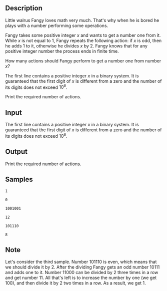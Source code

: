 ## Description

<div><p>Little walrus Fangy loves math very much. That's why when he is bored he plays with a number performing some operations.</p><p>Fangy takes some positive integer <span class="tex-span"><i>x</i></span> and wants to get a number one from it. While <span class="tex-span"><i>x</i></span> is not equal to <span class="tex-span">1</span>, Fangy repeats the following action: if <span class="tex-span"><i>x</i></span> is odd, then he adds <span class="tex-span">1</span> to it, otherwise he divides <span class="tex-span"><i>x</i></span> by <span class="tex-span">2</span>. Fangy knows that for any positive integer number the process ends in finite time.</p><p>How many actions should Fangy perform to get a number one from number <span class="tex-span"><i>x</i></span>?</p></div><div class="input-specification"><p>The first line contains a positive integer <span class="tex-span"><i>x</i></span> in a <span class="tex-font-style-bf">binary system</span>. It is guaranteed that the first digit of <span class="tex-span"><i>x</i></span> is different from a zero and the number of its digits does not exceed <span class="tex-span">10<sup class="upper-index">6</sup></span>.</p></div><div class="output-specification"><p>Print the required number of actions.</p></div>


## Input

<p>The first line contains a positive integer <span class="tex-span"><i>x</i></span> in a <span class="tex-font-style-bf">binary system</span>. It is guaranteed that the first digit of <span class="tex-span"><i>x</i></span> is different from a zero and the number of its digits does not exceed <span class="tex-span">10<sup class="upper-index">6</sup></span>.</p>


## Output

<p>Print the required number of actions.</p>


## Samples

```input1
1

```

```output1
0

```






```input2
1001001

```

```output2
12

```






```input3
101110

```

```output3
8

```




## Note

<p>Let's consider the third sample. Number <span class="tex-span">101110</span> is even, which means that we should divide it by <span class="tex-span">2</span>. After the dividing Fangy gets an odd number <span class="tex-span">10111</span> and adds one to it. Number <span class="tex-span">11000</span> can be divided by <span class="tex-span">2</span> three times in a row and get number <span class="tex-span">11</span>. All that's left is to increase the number by one (we get <span class="tex-span">100</span>), and then divide it by <span class="tex-span">2</span> two times in a row. As a result, we get <span class="tex-span">1</span>.</p>

